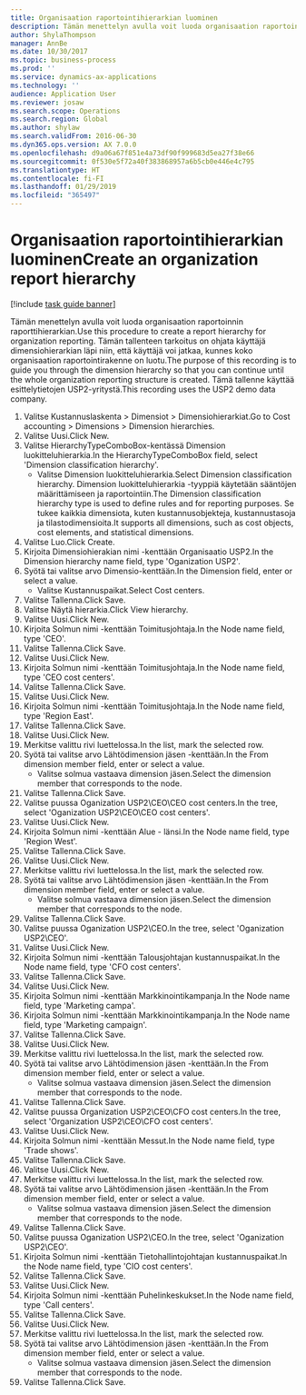 ```yaml
---
title: Organisaation raportointihierarkian luominen
description: Tämän menettelyn avulla voit luoda organisaation raportoinnin raporttihierarkian.
author: ShylaThompson
manager: AnnBe
ms.date: 10/30/2017
ms.topic: business-process
ms.prod: ''
ms.service: dynamics-ax-applications
ms.technology: ''
audience: Application User
ms.reviewer: josaw
ms.search.scope: Operations
ms.search.region: Global
ms.author: shylaw
ms.search.validFrom: 2016-06-30
ms.dyn365.ops.version: AX 7.0.0
ms.openlocfilehash: d9a06a67f851e4a73df90f999683d5ea27f38e66
ms.sourcegitcommit: 0f530e5f72a40f383868957a6b5cb0e446e4c795
ms.translationtype: HT
ms.contentlocale: fi-FI
ms.lasthandoff: 01/29/2019
ms.locfileid: "365497"
---
```

# <a name="create-an-organization-report-hierarchy"></a><span data-ttu-id="9d99d-103">Organisaation raportointihierarkian luominen</span><span class="sxs-lookup"><span data-stu-id="9d99d-103">Create an organization report hierarchy</span></span>

[!include [task guide banner](../../includes/task-guide-banner.md)]

<span data-ttu-id="9d99d-104">Tämän menettelyn avulla voit luoda organisaation raportoinnin raporttihierarkian.</span><span class="sxs-lookup"><span data-stu-id="9d99d-104">Use this procedure to create a report hierarchy for organization reporting.</span></span> <span data-ttu-id="9d99d-105">Tämän tallenteen tarkoitus on ohjata käyttäjä dimensiohierarkian läpi niin, että käyttäjä voi jatkaa, kunnes koko organisaation raportointirakenne on luotu.</span><span class="sxs-lookup"><span data-stu-id="9d99d-105">The purpose of this recording is to guide you through the dimension hierarchy so that you can continue until the whole organization reporting structure is created.</span></span> <span data-ttu-id="9d99d-106">Tämä tallenne käyttää esittelytietojen USP2-yritystä.</span><span class="sxs-lookup"><span data-stu-id="9d99d-106">This recording uses the USP2 demo data company.</span></span>

1. <span data-ttu-id="9d99d-107">Valitse Kustannuslaskenta > Dimensiot > Dimensiohierarkiat.</span><span class="sxs-lookup"><span data-stu-id="9d99d-107">Go to Cost accounting > Dimensions > Dimension hierarchies.</span></span>
2. <span data-ttu-id="9d99d-108">Valitse Uusi.</span><span class="sxs-lookup"><span data-stu-id="9d99d-108">Click New.</span></span>
3. <span data-ttu-id="9d99d-109">Valitse HierarchyTypeComboBox-kentässä Dimension luokitteluhierarkia.</span><span class="sxs-lookup"><span data-stu-id="9d99d-109">In the HierarchyTypeComboBox field, select 'Dimension classification hierarchy'.</span></span>
    * <span data-ttu-id="9d99d-110">Valitse Dimension luokitteluhierarkia.</span><span class="sxs-lookup"><span data-stu-id="9d99d-110">Select Dimension classification hierarchy.</span></span> <span data-ttu-id="9d99d-111">Dimension luokitteluhierarkia -tyyppiä käytetään sääntöjen määrittämiseen ja raportointiin.</span><span class="sxs-lookup"><span data-stu-id="9d99d-111">The Dimension classification hierarchy type is used to define rules and for reporting purposes.</span></span> <span data-ttu-id="9d99d-112">Se tukee kaikkia dimensiota, kuten kustannusobjekteja, kustannustasoja ja tilastodimensioita.</span><span class="sxs-lookup"><span data-stu-id="9d99d-112">It supports all dimensions, such as cost objects, cost elements, and statistical dimensions.</span></span>  
4. <span data-ttu-id="9d99d-113">Valitse Luo.</span><span class="sxs-lookup"><span data-stu-id="9d99d-113">Click Create.</span></span>
5. <span data-ttu-id="9d99d-114">Kirjoita Dimensiohierakian nimi -kenttään Organisaatio USP2.</span><span class="sxs-lookup"><span data-stu-id="9d99d-114">In the Dimension hierarchy name field, type 'Oganization USP2'.</span></span>
6. <span data-ttu-id="9d99d-115">Syötä tai valitse arvo Dimensio-kenttään.</span><span class="sxs-lookup"><span data-stu-id="9d99d-115">In the Dimension field, enter or select a value.</span></span>
    * <span data-ttu-id="9d99d-116">Valitse Kustannuspaikat.</span><span class="sxs-lookup"><span data-stu-id="9d99d-116">Select Cost centers.</span></span>  
7. <span data-ttu-id="9d99d-117">Valitse Tallenna.</span><span class="sxs-lookup"><span data-stu-id="9d99d-117">Click Save.</span></span>
8. <span data-ttu-id="9d99d-118">Valitse Näytä hierarkia.</span><span class="sxs-lookup"><span data-stu-id="9d99d-118">Click View hierarchy.</span></span>
9. <span data-ttu-id="9d99d-119">Valitse Uusi.</span><span class="sxs-lookup"><span data-stu-id="9d99d-119">Click New.</span></span>
10. <span data-ttu-id="9d99d-120">Kirjoita Solmun nimi -kenttään Toimitusjohtaja.</span><span class="sxs-lookup"><span data-stu-id="9d99d-120">In the Node name field, type 'CEO'.</span></span>
11. <span data-ttu-id="9d99d-121">Valitse Tallenna.</span><span class="sxs-lookup"><span data-stu-id="9d99d-121">Click Save.</span></span>
12. <span data-ttu-id="9d99d-122">Valitse Uusi.</span><span class="sxs-lookup"><span data-stu-id="9d99d-122">Click New.</span></span>
13. <span data-ttu-id="9d99d-123">Kirjoita Solmun nimi -kenttään Toimitusjohtaja.</span><span class="sxs-lookup"><span data-stu-id="9d99d-123">In the Node name field, type 'CEO cost centers'.</span></span>
14. <span data-ttu-id="9d99d-124">Valitse Tallenna.</span><span class="sxs-lookup"><span data-stu-id="9d99d-124">Click Save.</span></span>
15. <span data-ttu-id="9d99d-125">Valitse Uusi.</span><span class="sxs-lookup"><span data-stu-id="9d99d-125">Click New.</span></span>
16. <span data-ttu-id="9d99d-126">Kirjoita Solmun nimi -kenttään Toimitusjohtaja.</span><span class="sxs-lookup"><span data-stu-id="9d99d-126">In the Node name field, type 'Region East'.</span></span>
17. <span data-ttu-id="9d99d-127">Valitse Tallenna.</span><span class="sxs-lookup"><span data-stu-id="9d99d-127">Click Save.</span></span>
18. <span data-ttu-id="9d99d-128">Valitse Uusi.</span><span class="sxs-lookup"><span data-stu-id="9d99d-128">Click New.</span></span>
19. <span data-ttu-id="9d99d-129">Merkitse valittu rivi luettelossa.</span><span class="sxs-lookup"><span data-stu-id="9d99d-129">In the list, mark the selected row.</span></span>
20. <span data-ttu-id="9d99d-130">Syötä tai valitse arvo Lähtödimension jäsen -kenttään.</span><span class="sxs-lookup"><span data-stu-id="9d99d-130">In the From dimension member field, enter or select a value.</span></span>
    * <span data-ttu-id="9d99d-131">Valitse solmua vastaava dimension jäsen.</span><span class="sxs-lookup"><span data-stu-id="9d99d-131">Select the dimension member that corresponds to the node.</span></span>  
21. <span data-ttu-id="9d99d-132">Valitse Tallenna.</span><span class="sxs-lookup"><span data-stu-id="9d99d-132">Click Save.</span></span>
22. <span data-ttu-id="9d99d-133">Valitse puussa Oganization USP2\CEO\CEO cost centers.</span><span class="sxs-lookup"><span data-stu-id="9d99d-133">In the tree, select 'Oganization USP2\CEO\CEO cost centers'.</span></span>
23. <span data-ttu-id="9d99d-134">Valitse Uusi.</span><span class="sxs-lookup"><span data-stu-id="9d99d-134">Click New.</span></span>
24. <span data-ttu-id="9d99d-135">Kirjoita Solmun nimi -kenttään Alue - länsi.</span><span class="sxs-lookup"><span data-stu-id="9d99d-135">In the Node name field, type 'Region West'.</span></span>
25. <span data-ttu-id="9d99d-136">Valitse Tallenna.</span><span class="sxs-lookup"><span data-stu-id="9d99d-136">Click Save.</span></span>
26. <span data-ttu-id="9d99d-137">Valitse Uusi.</span><span class="sxs-lookup"><span data-stu-id="9d99d-137">Click New.</span></span>
27. <span data-ttu-id="9d99d-138">Merkitse valittu rivi luettelossa.</span><span class="sxs-lookup"><span data-stu-id="9d99d-138">In the list, mark the selected row.</span></span>
28. <span data-ttu-id="9d99d-139">Syötä tai valitse arvo Lähtödimension jäsen -kenttään.</span><span class="sxs-lookup"><span data-stu-id="9d99d-139">In the From dimension member field, enter or select a value.</span></span>
    * <span data-ttu-id="9d99d-140">Valitse solmua vastaava dimension jäsen.</span><span class="sxs-lookup"><span data-stu-id="9d99d-140">Select the dimension member that corresponds to the node.</span></span>  
29. <span data-ttu-id="9d99d-141">Valitse Tallenna.</span><span class="sxs-lookup"><span data-stu-id="9d99d-141">Click Save.</span></span>
30. <span data-ttu-id="9d99d-142">Valitse puussa Oganization USP2\CEO.</span><span class="sxs-lookup"><span data-stu-id="9d99d-142">In the tree, select 'Oganization USP2\CEO'.</span></span>
31. <span data-ttu-id="9d99d-143">Valitse Uusi.</span><span class="sxs-lookup"><span data-stu-id="9d99d-143">Click New.</span></span>
32. <span data-ttu-id="9d99d-144">Kirjoita Solmun nimi -kenttään Talousjohtajan kustannuspaikat.</span><span class="sxs-lookup"><span data-stu-id="9d99d-144">In the Node name field, type 'CFO cost centers'.</span></span>
33. <span data-ttu-id="9d99d-145">Valitse Tallenna.</span><span class="sxs-lookup"><span data-stu-id="9d99d-145">Click Save.</span></span>
34. <span data-ttu-id="9d99d-146">Valitse Uusi.</span><span class="sxs-lookup"><span data-stu-id="9d99d-146">Click New.</span></span>
35. <span data-ttu-id="9d99d-147">Kirjoita Solmun nimi -kenttään Markkinointikampanja.</span><span class="sxs-lookup"><span data-stu-id="9d99d-147">In the Node name field, type 'Marketing campa'.</span></span>
36. <span data-ttu-id="9d99d-148">Kirjoita Solmun nimi -kenttään Markkinointikampanja.</span><span class="sxs-lookup"><span data-stu-id="9d99d-148">In the Node name field, type 'Marketing campaign'.</span></span>
37. <span data-ttu-id="9d99d-149">Valitse Tallenna.</span><span class="sxs-lookup"><span data-stu-id="9d99d-149">Click Save.</span></span>
38. <span data-ttu-id="9d99d-150">Valitse Uusi.</span><span class="sxs-lookup"><span data-stu-id="9d99d-150">Click New.</span></span>
39. <span data-ttu-id="9d99d-151">Merkitse valittu rivi luettelossa.</span><span class="sxs-lookup"><span data-stu-id="9d99d-151">In the list, mark the selected row.</span></span>
40. <span data-ttu-id="9d99d-152">Syötä tai valitse arvo Lähtödimension jäsen -kenttään.</span><span class="sxs-lookup"><span data-stu-id="9d99d-152">In the From dimension member field, enter or select a value.</span></span>
    * <span data-ttu-id="9d99d-153">Valitse solmua vastaava dimension jäsen.</span><span class="sxs-lookup"><span data-stu-id="9d99d-153">Select the dimension member that corresponds to the node.</span></span>  
41. <span data-ttu-id="9d99d-154">Valitse Tallenna.</span><span class="sxs-lookup"><span data-stu-id="9d99d-154">Click Save.</span></span>
42. <span data-ttu-id="9d99d-155">Valitse puussa Organization USP2\CEO\CFO cost centers.</span><span class="sxs-lookup"><span data-stu-id="9d99d-155">In the tree, select 'Organization USP2\CEO\CFO cost centers'.</span></span>
43. <span data-ttu-id="9d99d-156">Valitse Uusi.</span><span class="sxs-lookup"><span data-stu-id="9d99d-156">Click New.</span></span>
44. <span data-ttu-id="9d99d-157">Kirjoita Solmun nimi -kenttään Messut.</span><span class="sxs-lookup"><span data-stu-id="9d99d-157">In the Node name field, type 'Trade shows'.</span></span>
45. <span data-ttu-id="9d99d-158">Valitse Tallenna.</span><span class="sxs-lookup"><span data-stu-id="9d99d-158">Click Save.</span></span>
46. <span data-ttu-id="9d99d-159">Valitse Uusi.</span><span class="sxs-lookup"><span data-stu-id="9d99d-159">Click New.</span></span>
47. <span data-ttu-id="9d99d-160">Merkitse valittu rivi luettelossa.</span><span class="sxs-lookup"><span data-stu-id="9d99d-160">In the list, mark the selected row.</span></span>
48. <span data-ttu-id="9d99d-161">Syötä tai valitse arvo Lähtödimension jäsen -kenttään.</span><span class="sxs-lookup"><span data-stu-id="9d99d-161">In the From dimension member field, enter or select a value.</span></span>
    * <span data-ttu-id="9d99d-162">Valitse solmua vastaava dimension jäsen.</span><span class="sxs-lookup"><span data-stu-id="9d99d-162">Select the dimension member that corresponds to the node.</span></span>  
49. <span data-ttu-id="9d99d-163">Valitse Tallenna.</span><span class="sxs-lookup"><span data-stu-id="9d99d-163">Click Save.</span></span>
50. <span data-ttu-id="9d99d-164">Valitse puussa Oganization USP2\CEO.</span><span class="sxs-lookup"><span data-stu-id="9d99d-164">In the tree, select 'Oganization USP2\CEO'.</span></span>
51. <span data-ttu-id="9d99d-165">Kirjoita Solmun nimi -kenttään Tietohallintojohtajan kustannuspaikat.</span><span class="sxs-lookup"><span data-stu-id="9d99d-165">In the Node name field, type 'CIO cost centers'.</span></span>
52. <span data-ttu-id="9d99d-166">Valitse Tallenna.</span><span class="sxs-lookup"><span data-stu-id="9d99d-166">Click Save.</span></span>
53. <span data-ttu-id="9d99d-167">Valitse Uusi.</span><span class="sxs-lookup"><span data-stu-id="9d99d-167">Click New.</span></span>
54. <span data-ttu-id="9d99d-168">Kirjoita Solmun nimi -kenttään Puhelinkeskukset.</span><span class="sxs-lookup"><span data-stu-id="9d99d-168">In the Node name field, type 'Call centers'.</span></span>
55. <span data-ttu-id="9d99d-169">Valitse Tallenna.</span><span class="sxs-lookup"><span data-stu-id="9d99d-169">Click Save.</span></span>
56. <span data-ttu-id="9d99d-170">Valitse Uusi.</span><span class="sxs-lookup"><span data-stu-id="9d99d-170">Click New.</span></span>
57. <span data-ttu-id="9d99d-171">Merkitse valittu rivi luettelossa.</span><span class="sxs-lookup"><span data-stu-id="9d99d-171">In the list, mark the selected row.</span></span>
58. <span data-ttu-id="9d99d-172">Syötä tai valitse arvo Lähtödimension jäsen -kenttään.</span><span class="sxs-lookup"><span data-stu-id="9d99d-172">In the From dimension member field, enter or select a value.</span></span>
    * <span data-ttu-id="9d99d-173">Valitse solmua vastaava dimension jäsen.</span><span class="sxs-lookup"><span data-stu-id="9d99d-173">Select the dimension member that corresponds to the node.</span></span>  
59. <span data-ttu-id="9d99d-174">Valitse Tallenna.</span><span class="sxs-lookup"><span data-stu-id="9d99d-174">Click Save.</span></span>

